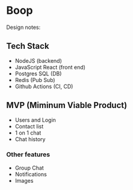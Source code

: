 # Boop
Design notes:

## Tech Stack

- NodeJS (backend)
- JavaScript React (front end)
- Postgres SQL (DB)
- Redis (Pub Sub)
- Github Actions (CI, CD)

## MVP (Miminum Viable Product)

- Users and Login
- Contact list
- 1 on 1 chat
- Chat history

### Other features

- Group Chat
- Notifications
- Images
